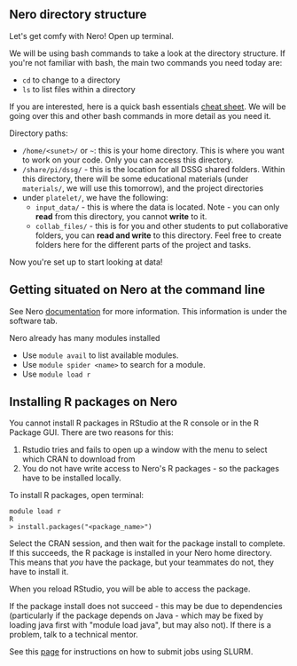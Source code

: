
## Nero directory structure

Let's get comfy with Nero! Open up terminal. 

We will be using bash commands to take a look at the directory structure. If you're not familiar with bash, the main two commands you need today are:
   * `cd` to change to a directory
   * `ls` to list files within a directory
   
If you are interested, here is a quick bash essentials [cheat sheet](https://gist.github.com/raineorshine/9898350#file-bash-essentials-sh). We will be going over this and other bash commands in more detail as you need it.

Directory paths:
 * `/home/<sunet>/` or `~`: this is your home directory. This is where you want to work on your code. Only you can access this directory.
 * `/share/pi/dssg/` - this is the location for all DSSG shared folders. Within this directory, there will be some educational materials (under `materials/`, we will use this tomorrow), and the project directories
  * under `platelet/`, we have the following:
      - `input_data/` - this is where the data is located. Note - you can only **read** from this directory, you cannot **write** to it.
      - `collab_files/` - this is for you and other students to put collaborative folders, you can **read and write** to this directory. Feel free to create folders here for the different parts of the project and tasks.
      

Now you're set up to start looking at data!


## Getting situated on Nero at the command line

See Nero [documentation](http://nero-docs.stanford.edu/index.html) for more information. This information is under the software tab.

Nero already has many modules installed
 * Use `module avail` to list available modules.
 * Use `module spider <name>` to search for a module.
 * Use `module load r`


## Installing R packages on Nero

You cannot install R packages in RStudio at the R console or in the R Package GUI. There are two reasons for this:
  1. Rstudio tries and fails to open up a window with the menu to select which CRAN to download from
  2. You do not have write access to Nero's R packages - so the packages have to be installed locally.

To install R packages, open terminal:
```
module load r
R
> install.packages("<package_name>")
```
Select the CRAN session, and then wait for the package install to complete. If this succeeds, the R package is installed in your Nero home directory. This means that *you* have the package, but your teammates do not, they have to install it.

When you reload RStudio, you will be able to access the package.

If the package install does not succeed - this may be due to dependencies (particularly if the package depends on Java - which may be fixed by loading java first with "module load java", but may also not). If there is a problem, talk to a technical mentor.

See this [page](submitting_slurm.md) for instructions on how to submit jobs using SLURM.